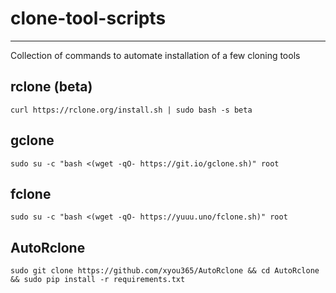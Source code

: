 # clone-tool-scripts
--------------------
Collection of commands to automate installation of a few cloning tools

## rclone (beta)
```
curl https://rclone.org/install.sh | sudo bash -s beta
```

## gclone
```
sudo su -c "bash <(wget -qO- https://git.io/gclone.sh)" root
```

## fclone
```
sudo su -c "bash <(wget -qO- https://yuuu.uno/fclone.sh)" root
```

## AutoRclone
```
sudo git clone https://github.com/xyou365/AutoRclone && cd AutoRclone && sudo pip install -r requirements.txt
```
